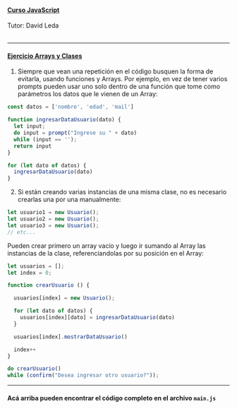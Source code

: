 #### <ins> Curso JavaScript
Tutor: David Leda </ins>
<br><br><hr>

#### <ins> Ejercicio Arrays y Clases </ins>

1. Siempre que vean una repetición en el código busquen la forma de evitarla, usando funciones y Arrays. Por ejemplo, en vez de tener varios prompts pueden usar uno solo dentro de una función que tome como parámetros los datos que le vienen de un Array:

```js
const datos = ['nombre', 'edad', 'mail']

function ingresarDataUsuario(dato) {
  let input;
  do input = prompt("Ingrese su " + dato)
  while (input == '');
  return input
}

for (let dato of datos) {
  ingresarDataUsuario(dato)
}
```

2. Si están creando varias instancias de una misma clase, no es necesario crearlas una por una manualmente:

```js
let usuario1 = new Usuario();
let usuario2 = new Usuario();
let usuario3 = new Usuario();
// etc...
```
Pueden crear primero un array vacío y luego ir sumando al Array las instancias de la clase, referenciandolas por su posición en el Array:

```js
let usuarios = [];
let index = 0;

function crearUsuario () {

  usuarios[index] = new Usuario();

  for (let dato of datos) {
    usuarios[index][dato] = ingresarDataUsuario(dato)
  }

  usuarios[index].mostrarDataUsuario()

  index++
}

do crearUsuario()
while (confirm("Desea ingresar otro usuario?"));
```
<hr>

#### Acá arriba pueden encontrar el código completo en el archivo `main.js`